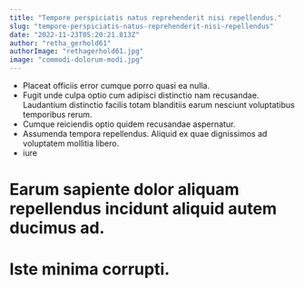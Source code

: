 ```yaml
---
title: "Tempore perspiciatis natus reprehenderit nisi repellendus."
slug: "tempore-perspiciatis-natus-reprehenderit-nisi-repellendus"
date: "2022-11-23T05:20:21.813Z"
author: "retha_gerhold61"
authorImage: "rethagerhold61.jpg"
image: "commodi-dolorum-modi.jpg"
---
```

- Placeat officiis error cumque porro quasi ea nulla.
- Fugit unde culpa optio cum adipisci distinctio nam recusandae. Laudantium distinctio facilis totam blanditiis earum nesciunt voluptatibus temporibus rerum.
- Cumque reiciendis optio quidem recusandae aspernatur.
- Assumenda tempora repellendus.
Aliquid ex quae dignissimos ad voluptatem mollitia libero.
- iure
# Earum sapiente dolor aliquam repellendus incidunt aliquid autem ducimus ad.
# Iste minima corrupti.